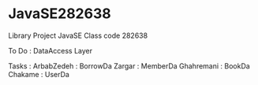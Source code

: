 # JavaSE282638
Library Project
JavaSE Class code 282638

To Do :
    DataAccess Layer


Tasks : 
    ArbabZedeh :     BorrowDa
    Zargar :         MemberDa
    Ghahremani :     BookDa
    Chakame :        UserDa
